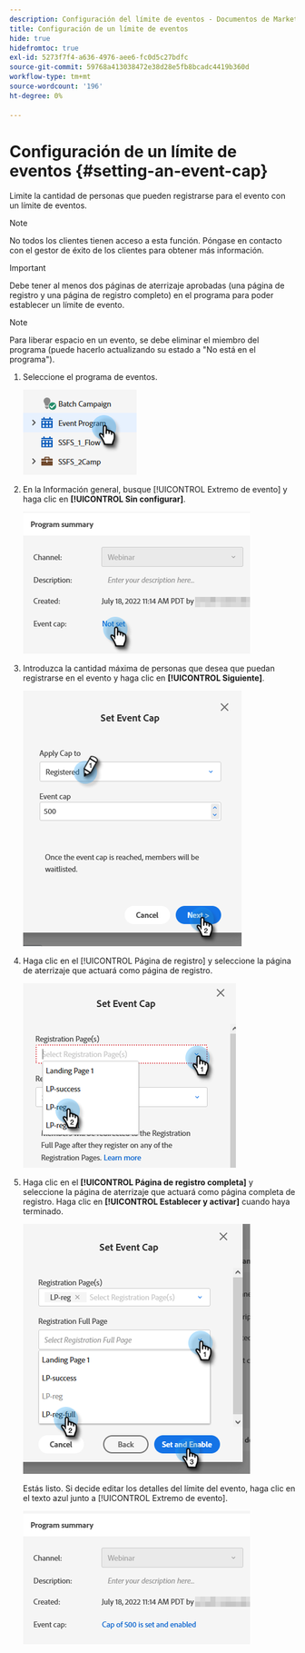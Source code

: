 ```yaml
---
description: Configuración del límite de eventos - Documentos de Marketo - Documentación del producto
title: Configuración de un límite de eventos
hide: true
hidefromtoc: true
exl-id: 5273f7f4-a636-4976-aee6-fc0d5c27bdfc
source-git-commit: 59768a413038472e38d28e5fb8bcadc4419b360d
workflow-type: tm+mt
source-wordcount: '196'
ht-degree: 0%

---
```


# Configuración de un límite de eventos {#setting-an-event-cap}

Limite la cantidad de personas que pueden registrarse para el evento con un límite de eventos.

>[!NOTE]
>
>No todos los clientes tienen acceso a esta función. Póngase en contacto con el gestor de éxito de los clientes para obtener más información.

>[!IMPORTANT]
>Debe tener al menos dos páginas de aterrizaje aprobadas (una página de registro y una página de registro completo) en el programa para poder establecer un límite de evento.

>[!NOTE]
>
>Para liberar espacio en un evento, se debe eliminar el miembro del programa (puede hacerlo actualizando su estado a &quot;No está en el programa&quot;).

1. Seleccione el programa de eventos.

   ![](assets/setting-an-event-cap-1.png)

1. En la Información general, busque [!UICONTROL Extremo de evento] y haga clic en **[!UICONTROL Sin configurar]**.

   ![](assets/setting-an-event-cap-2.png)

1. Introduzca la cantidad máxima de personas que desea que puedan registrarse en el evento y haga clic en **[!UICONTROL Siguiente]**.

   ![](assets/setting-an-event-cap-3.png)

1. Haga clic en el [!UICONTROL Página de registro] y seleccione la página de aterrizaje que actuará como página de registro.

   ![](assets/setting-an-event-cap-4.png)

1. Haga clic en el **[!UICONTROL Página de registro completa]** y seleccione la página de aterrizaje que actuará como página completa de registro. Haga clic en **[!UICONTROL Establecer y activar]** cuando haya terminado.

   ![](assets/setting-an-event-cap-5.png)

   Estás listo. Si decide editar los detalles del límite del evento, haga clic en el texto azul junto a [!UICONTROL Extremo de evento].

   ![](assets/setting-an-event-cap-6.png)
